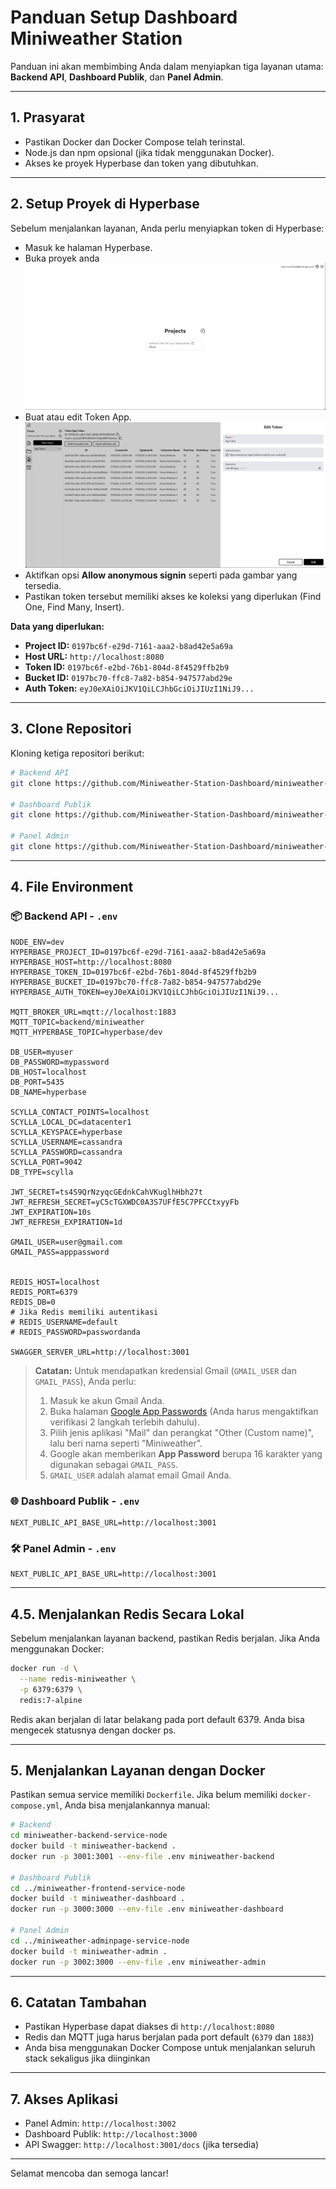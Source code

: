# Panduan Setup Dashboard Miniweather Station

Panduan ini akan membimbing Anda dalam menyiapkan tiga layanan utama: **Backend API**, **Dashboard Publik**, dan **Panel Admin**.

---

## 1. Prasyarat

- Pastikan Docker dan Docker Compose telah terinstal.
- Node.js dan npm opsional (jika tidak menggunakan Docker).
- Akses ke proyek Hyperbase dan token yang dibutuhkan.

---

## 2. Setup Proyek di Hyperbase

Sebelum menjalankan layanan, Anda perlu menyiapkan token di Hyperbase:

- Masuk ke halaman Hyperbase.
- Buka proyek anda&#x20;
![Buka Dashboard Hyperbase](images/setup/masuk_ke_halaman_hyperbase.png)
- Buat atau edit Token App.&#x20;
![Buka Token yang Anda Miliki](images/setup/pada_bagian_token_salah_satu_token_allow_anonymus_signin.png)
- Aktifkan opsi **Allow anonymous signin** seperti pada gambar yang tersedia.
- Pastikan token tersebut memiliki akses ke koleksi yang diperlukan (Find One, Find Many, Insert).

**Data yang diperlukan:**

- **Project ID:** `0197bc6f-e29d-7161-aaa2-b8ad42e5a69a`
- **Host URL:** `http://localhost:8080`
- **Token ID:** `0197bc6f-e2bd-76b1-804d-8f4529ffb2b9`
- **Bucket ID:** `0197bc70-ffc8-7a82-b854-947577abd29e`
- **Auth Token:** `eyJ0eXAiOiJKV1QiLCJhbGciOiJIUzI1NiJ9...`

---

## 3. Clone Repositori

Kloning ketiga repositori berikut:

```bash
# Backend API
git clone https://github.com/Miniweather-Station-Dashboard/miniweather-backend-service-node.git

# Dashboard Publik
git clone https://github.com/Miniweather-Station-Dashboard/miniweather-frontend-service-node.git

# Panel Admin
git clone https://github.com/Miniweather-Station-Dashboard/miniweather-adminpage-service-node.git
```

---

## 4. File Environment

### 📦 Backend API - `.env`

```env
NODE_ENV=dev
HYPERBASE_PROJECT_ID=0197bc6f-e29d-7161-aaa2-b8ad42e5a69a
HYPERBASE_HOST=http://localhost:8080
HYPERBASE_TOKEN_ID=0197bc6f-e2bd-76b1-804d-8f4529ffb2b9
HYPERBASE_BUCKET_ID=0197bc70-ffc8-7a82-b854-947577abd29e
HYPERBASE_AUTH_TOKEN=eyJ0eXAiOiJKV1QiLCJhbGciOiJIUzI1NiJ9...

MQTT_BROKER_URL=mqtt://localhost:1883
MQTT_TOPIC=backend/miniweather
MQTT_HYPERBASE_TOPIC=hyperbase/dev

DB_USER=myuser
DB_PASSWORD=mypassword
DB_HOST=localhost
DB_PORT=5435
DB_NAME=hyperbase

SCYLLA_CONTACT_POINTS=localhost
SCYLLA_LOCAL_DC=datacenter1
SCYLLA_KEYSPACE=hyperbase
SCYLLA_USERNAME=cassandra
SCYLLA_PASSWORD=cassandra
SCYLLA_PORT=9042
DB_TYPE=scylla

JWT_SECRET=ts4S9QrNzyqcGEdnkCahVKuglhHbh27t
JWT_REFRESH_SECRET=yC5cTGXWDC0A3S7UFfE5C7PFCCtxyyFb
JWT_EXPIRATION=10s
JWT_REFRESH_EXPIRATION=1d

GMAIL_USER=user@gmail.com
GMAIL_PASS=apppassword


REDIS_HOST=localhost
REDIS_PORT=6379
REDIS_DB=0
# Jika Redis memiliki autentikasi
# REDIS_USERNAME=default
# REDIS_PASSWORD=passwordanda

SWAGGER_SERVER_URL=http://localhost:3001
```

> **Catatan:** Untuk mendapatkan kredensial Gmail (`GMAIL_USER` dan `GMAIL_PASS`), Anda perlu:
>
> 1. Masuk ke akun Gmail Anda.
> 2. Buka halaman [Google App Passwords](https://myaccount.google.com/apppasswords) (Anda harus mengaktifkan verifikasi 2 langkah terlebih dahulu).
> 3. Pilih jenis aplikasi "Mail" dan perangkat "Other (Custom name)", lalu beri nama seperti "Miniweather".
> 4. Google akan memberikan **App Password** berupa 16 karakter yang digunakan sebagai `GMAIL_PASS`.
> 5. `GMAIL_USER` adalah alamat email Gmail Anda.


### 🌐 Dashboard Publik - `.env`

```env
NEXT_PUBLIC_API_BASE_URL=http://localhost:3001
```

### 🛠️ Panel Admin - `.env`

```env
NEXT_PUBLIC_API_BASE_URL=http://localhost:3001
```

---
## 4.5. Menjalankan Redis Secara Lokal
Sebelum menjalankan layanan backend, pastikan Redis berjalan. Jika Anda menggunakan Docker:

```bash
docker run -d \
  --name redis-miniweather \
  -p 6379:6379 \
  redis:7-alpine
```
Redis akan berjalan di latar belakang pada port default 6379. Anda bisa mengecek statusnya dengan docker ps.

---

## 5. Menjalankan Layanan dengan Docker

Pastikan semua service memiliki `Dockerfile`. Jika belum memiliki `docker-compose.yml`, Anda bisa menjalankannya manual:

```bash
# Backend
cd miniweather-backend-service-node
docker build -t miniweather-backend .
docker run -p 3001:3001 --env-file .env miniweather-backend

# Dashboard Publik
cd ../miniweather-frontend-service-node
docker build -t miniweather-dashboard .
docker run -p 3000:3000 --env-file .env miniweather-dashboard

# Panel Admin
cd ../miniweather-adminpage-service-node
docker build -t miniweather-admin .
docker run -p 3002:3000 --env-file .env miniweather-admin
```

---

## 6. Catatan Tambahan

- Pastikan Hyperbase dapat diakses di `http://localhost:8080`
- Redis dan MQTT juga harus berjalan pada port default (`6379` dan `1883`)
- Anda bisa menggunakan Docker Compose untuk menjalankan seluruh stack sekaligus jika diinginkan

---

## 7. Akses Aplikasi

- Panel Admin: `http://localhost:3002`
- Dashboard Publik: `http://localhost:3000`
- API Swagger: `http://localhost:3001/docs` (jika tersedia)

---

Selamat mencoba dan semoga lancar!
